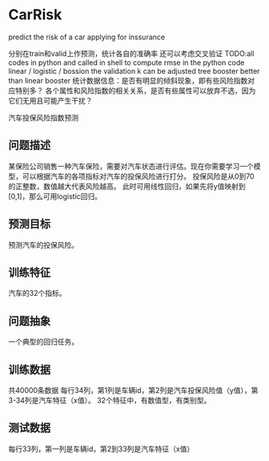 # CarRisk
predict the risk of a car applying for inssurance

分别在train和valid上作预测，统计各自的准确率
还可以考虑交叉验证
TODO:all codes in python and called in shell
to compute rmse in the python code
linear / logistic / bossion
the validation k can be adjusted
tree booster better than linear booster
统计数据信息：是否有明显的倾斜现象，即有些风险指数对应特别多？
各个属性和风险指数的相关关系，是否有些属性可以放弃不选，因为它们无用且可能产生干扰？

汽车投保风险指数预测

## 问题描述

某保险公司销售一种汽车保险，需要对汽车状态进行评估。现在你需要学习一个模型，可以根据汽车的各项指标对汽车的投保风险进行打分。
投保风险是从0到70的正整数，数值越大代表风险越高。
此时可用线性回归，如果先将y值映射到[0,1]，那么可用logistic回归。

## 预测目标

预测汽车的投保风险。

## 训练特征

汽车的32个指标。

## 问题抽象

一个典型的回归任务。

## 训练数据

共40000条数据
每行34列，第1列是车辆id，第2列是汽车投保风险值（y值），第3-34列是汽车特征（x值）。
32个特征中，有数值型，有类别型。

## 测试数据

每行33列，第一列是车辆id，第2到33列是汽车特征（x值）


